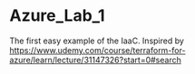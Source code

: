# Azure_Lab_1
The first easy example of the IaaC.
Inspired by https://www.udemy.com/course/terraform-for-azure/learn/lecture/31147326?start=0#search
